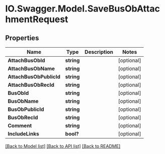 # IO.Swagger.Model.SaveBusObAttachmentRequest
## Properties

Name | Type | Description | Notes
------------ | ------------- | ------------- | -------------
**AttachBusObId** | **string** |  | [optional] 
**AttachBusObName** | **string** |  | [optional] 
**AttachBusObPublicId** | **string** |  | [optional] 
**AttachBusObRecId** | **string** |  | [optional] 
**BusObId** | **string** |  | [optional] 
**BusObName** | **string** |  | [optional] 
**BusObPublicId** | **string** |  | [optional] 
**BusObRecId** | **string** |  | [optional] 
**Comment** | **string** |  | [optional] 
**IncludeLinks** | **bool?** |  | [optional] 

[[Back to Model list]](../README.md#documentation-for-models) [[Back to API list]](../README.md#documentation-for-api-endpoints) [[Back to README]](../README.md)

